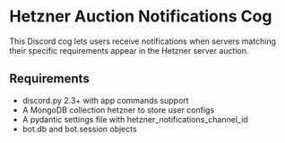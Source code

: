 # Hetzner Auction Notifications Cog
This Discord cog lets users receive notifications when servers matching their specific requirements appear in the Hetzner server auction.

## Requirements
- discord.py 2.3+ with app commands support
- A MongoDB collection hetzner to store user configs
- A pydantic settings file with hetzner_notifications_channel_id
- bot.db and bot.session objects

